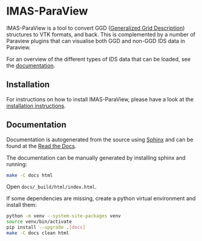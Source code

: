 # IMAS-ParaView
IMAS-ParaView is a tool to convert GGD ([Generalized Grid Description](https://imas-data-dictionary.readthedocs.io/en/latest/ggd_guide/doc.html)) 
structures to VTK formats, and back. This is complemented by a number of Paraview plugins that can visualise both GGD and non-GGD IDS data in Paraview. 

For an overview of the different types of IDS data that can be loaded, see the [documentation](https://imas-paraview.readthedocs.io/en/latest/).

## Installation
For instructions on how to install IMAS-ParaView, please have a look at the [installation instructions](https://imas-paraview.readthedocs.io/en/latest/installing.html).


## Documentation
Documentation is autogenerated from the source using [Sphinx](http://sphinx-doc.org/)
and can be found at the [Read the Docs](https://imas-paraview.readthedocs.io/en/latest/).

The documentation can be manually generated by installing sphinx and running:
```bash
make -C docs html
```
Open `docs/_build/html/index.html`.


If some dependencies are missing, create a python virtual environment and install them:
```bash
python -m venv --system-site-packages venv
source venv/bin/activate
pip install --upgrade .[docs]
make -C docs clean html
```
